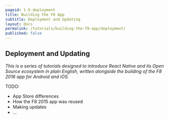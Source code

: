 ```yaml
---
pageid: 1-5-deployment
title: Building the F8 App
subtitle: Deployment and Updating
layout: docs
permalink: /tutorials/building-the-f8-app/deployment/
published: false
---
```


## Deployment and Updating

*This is a series of tutorials designed to introduce React Native and its Open Source ecosystem in plain English, written alongside the building of the F8 2016 app for Android and iOS.*

TODO:
+ App Store differences
+ How the F8 2015 app was reused
+ Making updates
+ ...

